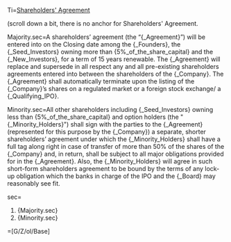 Ti=<a href="https://thegalionproject.com/term-sheet#part-majority-approval">Shareholders' Agreement</a>

(scroll down a bit, there is no anchor for Shareholders' Agreement.

Majority.sec=A shareholders’ agreement (the “{_Agreement}”) will be entered into on the Closing date among the {_Founders}, the {_Seed_Investors} owning more than {5%_of_the_share_capital} and the {_New_Investors}, for a term of 15 years renewable.  The {_Agreement} will replace and supersede in all respect any and all pre-existing shareholders agreements entered into between the shareholders of the {_Company}.  The {_Agreement} shall automatically terminate upon the listing of the {_Company}’s shares on a regulated market or a foreign stock exchange/ a {_Qualifying_IPO}. 

Minority.sec=All other shareholders including {_Seed_Investors} owning less than {5%_of_the_share_capital} and option holders (the "{_Minority_Holders}") shall sign with the parties to the {_Agreement} (represented for this purpose by the {_Company}) a separate, shorter shareholders’ agreement under which the {_Minority_Holders} shall have a full tag along right in case of transfer of more than 50% of the shares of the {_Company} and, in return, shall be subject to all major obligations provided for in the {_Agreement}. Also, the {_Minority_Holders} will agree in such short-form shareholders agreement to be bound by the terms of any lock-up obligation which the banks in charge of the IPO and the {_Board} may reasonably see fit.

sec=<ol class="secs-and"><li>{Majority.sec}<li>{Minority.sec}</ol>

=[G/Z/ol/Base]


